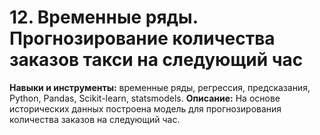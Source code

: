 # 12. Временные ряды. Прогнозирование количества заказов такси на следующий час

__Навыки и инструменты:__ временные ряды, регрессия, предсказания, Python, Pandas, Scikit-learn, statsmodels.
__Описание:__ На основе исторических данных построена модель для прогнозирования количества заказов на следующий час. 